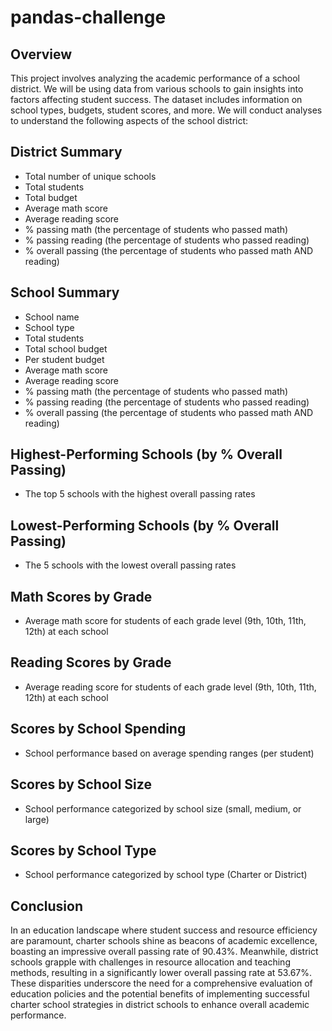 # pandas-challenge
## Overview

This project involves analyzing the academic performance of a school district. We will be using data from various schools to gain insights into factors affecting student success. The dataset includes information on school types, budgets, student scores, and more. We will conduct analyses to understand the following aspects of the school district:


## District Summary

- Total number of unique schools
- Total students
- Total budget
- Average math score
- Average reading score
- % passing math (the percentage of students who passed math)
- % passing reading (the percentage of students who passed reading)
- % overall passing (the percentage of students who passed math AND reading)

## School Summary

- School name
- School type
- Total students
- Total school budget
- Per student budget
- Average math score
- Average reading score
- % passing math (the percentage of students who passed math)
- % passing reading (the percentage of students who passed reading)
- % overall passing (the percentage of students who passed math AND reading)

## Highest-Performing Schools (by % Overall Passing)

- The top 5 schools with the highest overall passing rates

## Lowest-Performing Schools (by % Overall Passing)

- The 5 schools with the lowest overall passing rates

## Math Scores by Grade

- Average math score for students of each grade level (9th, 10th, 11th, 12th) at each school

## Reading Scores by Grade

- Average reading score for students of each grade level (9th, 10th, 11th, 12th) at each school

## Scores by School Spending

- School performance based on average spending ranges (per student)

## Scores by School Size

- School performance categorized by school size (small, medium, or large)

## Scores by School Type

- School performance categorized by school type (Charter or District)
## Conclusion

In an education landscape where student success and resource efficiency are paramount, charter schools shine as beacons of academic excellence, boasting an impressive overall passing rate of 90.43%. Meanwhile, district schools grapple with challenges in resource allocation and teaching methods, resulting in a significantly lower overall passing rate at 53.67%. These disparities underscore the need for a comprehensive evaluation of education policies and the potential benefits of implementing successful charter school strategies in district schools to enhance overall academic performance.
